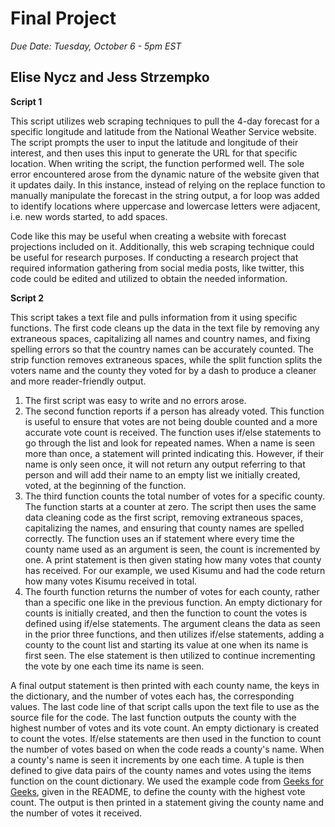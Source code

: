 # Final Project
*Due Date: Tuesday, October 6 - 5pm EST*

## Elise Nycz and Jess Strzempko

**Script 1**

This script utilizes web scraping techniques to pull the 4-day forecast for a specific longitude and latitude from the National Weather Service website. The script prompts the user to input the latitude and longitude of their interest, and then uses this input to generate the URL for that specific location. When writing the script, the function performed well. The sole error encountered arose from the dynamic nature of the website given that it updates daily. In this instance, instead of relying on the replace function to manually manipulate the forecast in the string output, a for loop was added to identify locations where uppercase and lowercase letters were adjacent, i.e. new words started, to add spaces. 

Code like this may be useful when creating a website with forecast projections included on it. Additionally, this web scraping technique could be useful for research purposes. If conducting a research project that required information gathering from social media posts, like twitter, this code could be edited and utilized to obtain the needed information.

**Script 2**

This script takes a text file and pulls information from it using specific functions. The first code cleans up the data in the text file by removing any extraneous spaces, capitalizing all names and country names, and fixing spelling errors so that the country names can be accurately counted. The strip function removes extraneous spaces, while the split function splits the voters name and the county they voted for by a dash to produce a cleaner and more reader-friendly output. 

1. The first script was easy to write and no errors arose. 
2. The second function reports if a person has already voted. This function is useful to ensure that votes are not being double counted and a more accurate vote count is received. The function uses if/else statements to go through the list and look for repeated names. When a name is seen more than once, a statement will printed indicating this. However, if their name is only seen once, it will not return any output referring to that person and will add their name to an empty list we initially created, voted, at the beginning of the function. 
3. The third function counts the total number of votes for a specific county. The function starts at a counter at zero. The script then uses the same data cleaning code as the first script, removing extraneous spaces, capitalizing the names, and ensuring that county names are spelled correctly. The function uses an if statement where every time the county name used as an argument is seen, the count is incremented by one. A print statement is then given stating how many votes that county has received. For our example, we used Kisumu and had the code return how many votes Kisumu received in total. 
4. The fourth function returns the number of votes for each county, rather than a specific one like in the previous function. An empty dictionary for counts is initially created, and then the function to count the votes is defined using if/else statements. The argument cleans the data as seen in the prior three functions, and then utilizes if/else statements, adding a county to the count list and starting its value at one when its name is first seen. The else statement is then utilized to continue incrementing the vote by one each time its name is seen. 

A final output statement is then printed with each county name, the keys in the dictionary, and the number of votes each has, the corresponding values. The last code line of that script calls upon the text file to use as the source file for the code. The last function outputs the county with the highest number of votes and its vote count. An empty dictionary is created to count the votes. If/else statements are then used in the function to count the number of votes based on when the code reads a county's name. When a county's name is seen it increments by one each time. A tuple is then defined to give data pairs of the county names and votes using the items function on the count dictionary. We used the example code from [Geeks for Geeks](https://www.geeksforgeeks.org/python-get-first-element-with-maximum-value-in-list-of-tuples/), given in the README, to define the county with the highest vote count. The output is then printed in a statement giving the county name and the number of votes it received. 
